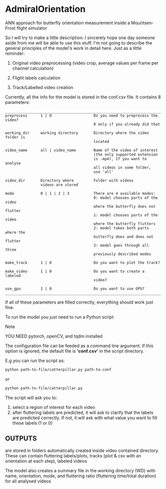 # AdmiralOrientation
ANN approach for butterfly orientation measurement inside a Mouritsen-Frost flight simulator

So I will try to make a little description. I sincerely hope one day someone
aside from me will be able to use this stuff.
I'm not going to describe the general principles of the model's work in detail here.
Just as a little reminder:

1) Original video preprocessing (video crop, average values per frame per channel
calculation)

2) Flight labels calculation

3) Track/Labelled video creation

Currently, all the info for the model is stored in the conf.csv file. It contains
8 parameters:
```text
__________________________________________________________________________
preprocess      1 | 0                   Do you need to preprocess the video?
                                        0 only if you already did that

working_dir     working directory       Directory where the video folder is
                                        located

video_name      all | video_name        Name of the video of interest
                                        (the only supported extension
                                        is .mp4), If you want to analyse
                                        all videos in some folder,
                                        use 'all'

video_dir       Directory where         Folder with videos
                videos are stored

mode            0 | 1 | 2 | 3           There are 4 available modes:
                                        0: model chooses parts of the video
                                        where the butterfly does not flutter
                                        1: model chooses parts of the video
                                        where the butterfly flutters
                                        2: model takes both parts where the
                                        butterfly does and does not flutter
                                        3: model goes through all three
                                        previously described modes

make_track      1 | 0                   Do you want to plot the track?

make_video      1 | 0                   Do you want to create a labeled
                                        video?

use_gpu         1 | 0                   Do you want to use GPU?
__________________________________________________________________________
```
If all of these parameters are filled correctly, everything should work just fine.

To run the model you just need to run a Python script

>[!NOTE]
>YOU NEED pytorch, openCV, and tqdm installed

The configuration file can be feeded as a command line argument. If this option is ignored, the default file is __'conf.csv'__ in the script directory.

E.g you can run the script as:
```bash
python path-to-file/catterpillar.py path-to-conf
```
or
```bash
python path-to-file/catterpillar.py
```

The script will ask you to:

1) select a region of interest for each video
2) after fluttering labels are predicted, it will ask to clarify that the labels are
predicted correctly. If not, it will ask with what value you want to fill these
labels (1 or 0)

## OUTPUTS
are stored in folders automatically created inside video contained directory.
These can contain fluttering labels/plots, tracks (plot & csv with an orientation at
each step), labeled videos

The model also creates a summary file in the working directory (WD) with name, orientation,
mode, and fluttering ratio (fluttering time/total duration) for all analysed videos
